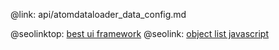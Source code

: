 @link: api/atomdataloader_data_config.md

@seolinktop: [best ui framework](https://webix.com)
@seolink: [object list javascript](https://webix.com/widget/list/)